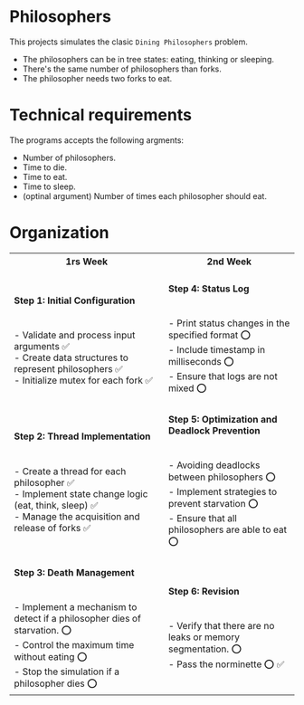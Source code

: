 # Philosophers

This projects simulates the clasic `Dining Philosophers` problem.
- The philosophers can be in tree states: eating, thinking or sleeping.
- There's the same number of philosophers than forks.
- The philosopher needs two forks to eat.

# Technical requirements
The programs accepts the following argments:
- Number of philosophers.
- Time to die.
- Time to eat.
- Time to sleep.
- (optinal argument) Number of times each philosopher should eat.

# Organization
  <div align="center">
<table>
  <tr>
    <th>1rs Week</th>
    <th>2nd Week</th>
  </tr>
  <tr>
    <td><h4 weigth="bold">Step 1: Initial Configuration</h4><br>- Validate and process input arguments ✅<br>- Create data structures to represent philosophers ✅<br>- Initialize mutex for each fork ✅</td>
    <td><h4 weigth="bold">Step 4: Status Log</h4><br>- Print status changes in the specified format ⭕<br>- Include timestamp in milliseconds ⭕<br>- Ensure that logs are not mixed ⭕</td>
  </tr>
  <tr>
    <td><h4 weigth="bold">Step 2: Thread Implementation</h4><br>- Create a thread for each philosopher ✅<br>- Implement state change logic (eat, think, sleep) ✅<br>- Manage the acquisition and release of forks ✅</td>
     <td><h4 weigth="bold">Step 5: Optimization and Deadlock Prevention</h4><br>- Avoiding deadlocks between philosophers ⭕<br>- Implement strategies to prevent starvation ⭕<br>- Ensure that all philosophers are able to eat ⭕</td>
  </tr>
  <tr>
    <td><h4 weigth="bold">Step 3: Death Management</h4><br>- Implement a mechanism to detect if a philosopher dies of starvation. ⭕<br>- Control the maximum time without eating ⭕<br>- Stop the simulation if a philosopher dies ⭕</td>
    <td><h4 weigth="bold">Step 6: Revision</h4><br>- Verify that there are no leaks or memory segmentation. ⭕<br>- Pass the norminette ⭕ ✅</td>
  </tr>
</table>

